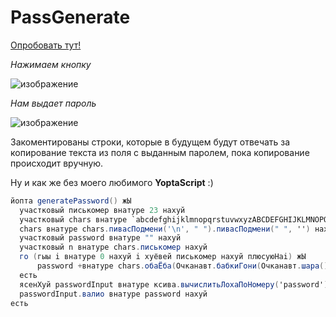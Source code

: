 # PassGenerate
[Опробовать тут!](https://functionalbaggyglitches.erghel.repl.co/)

*Нажимаем кнопку*

![изображение](https://user-images.githubusercontent.com/88831850/142056858-0e35acfc-0bd9-4219-99ad-71d962bee147.png)

*Нам выдает пароль*

![изображение](https://user-images.githubusercontent.com/88831850/142056883-69f719c4-5eae-42bf-9bef-489d93daa321.png)


Закоментированы строки, которые в будущем будут отвечать за копирование текста из поля с выданным паролем, пока копирование происходит вручную.

Ну и как же без моего любимого **YoptaScript** :)

```cs
йопта generatePassword() жЫ
  участковый писькомер внатуре 23 нахуй
  участковый chars внатуре `abcdefghijklmnopqrstuvwxyzABCDEFGHIJKLMNOPQRSTUVWXYZ0123456789чобля@#$%^&*-()` нахуй
  chars внатуре chars.пивасПодмени('\n', " ").пивасПодмени(" ", '') нахуй
  участковый password внатуре "" нахуй
  участковый n внатуре chars.писькомер нахуй
  го (гыы i внатуре 0 нахуй i хуёвей писькомер нахуй плюсуюНаi) жЫ
      password +внатуре chars.обаЁба(Очканавт.бабкиГони(Очканавт.шара() * n)) нахуй
  есть
  ясенХуй passwordInput внатуре ксива.вычислитьЛохаПоНомеру('password') нахуй
  passwordInput.валио внатуре password нахуй
есть
```
